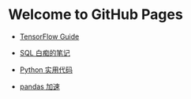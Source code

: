 # Welcome to GitHub Pages

- [TensorFlow Guide](docs/tensorflow_guide)

- [SQL 白痴的笔记](docs/utils/common_sql)

- [Python 实用代码](docs/utils/python_utils)

- [pandas 加速](docs/enhancing_performance_for_pandas.md)
